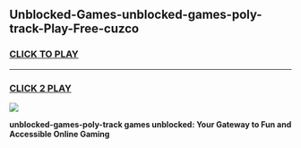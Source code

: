 
## Unblocked-Games-unblocked-games-poly-track-Play-Free-cuzco
<h3>
<a href="https://premium76.site?title=unblocked-games-poly-track&ref=17A">CLICK TO PLAY</a></h3>
<hr>

<h3>
<a href="https://premium76.site?title=unblocked-games-poly-track&ref=17A">CLICK 2 PLAY</a>
  
</h3>

<a href="https://premium76.site?title=unblocked-games-poly-track&ref=17A"><img src="https://clearcache.store/games.png"></a>


**unblocked-games-poly-track games unblocked: Your Gateway to Fun and Accessible Online Gaming**
